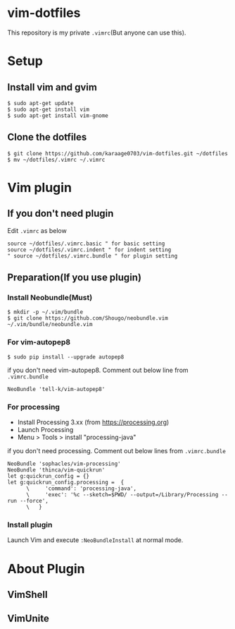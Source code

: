 # vim-dotfiles
This repository is my private `.vimrc`(But anyone can use this).

# Setup
## Install vim and gvim
~~~~
$ sudo apt-get update
$ sudo apt-get install vim
$ sudo apt-get install vim-gnome
~~~~

## Clone the dotfiles

~~~~
$ git clone https://github.com/karaage0703/vim-dotfiles.git ~/dotfiles
$ mv ~/dotfiles/.vimrc ~/.vimrc
~~~~

# Vim plugin
## If you don't need plugin
Edit `.vimrc` as below

~~~~
source ~/dotfiles/.vimrc.basic " for basic setting
source ~/dotfiles/.vimrc.indent " for indent setting
" source ~/dotfiles/.vimrc.bundle " for plugin setting
~~~~

## Preparation(If you use plugin)

### Install Neobundle(Must)
~~~~
$ mkdir -p ~/.vim/bundle
$ git clone https://github.com/Shougo/neobundle.vim ~/.vim/bundle/neobundle.vim
~~~~

### For vim-autopep8
~~~~
$ sudo pip install --upgrade autopep8
~~~~

if you don't need vim-autopep8. Comment out below line from `.vimrc.bundle`
~~~~
NeoBundle 'tell-k/vim-autopep8'
~~~~

### For processing
- Install Processing 3.xx (from https://processing.org)
- Launch Processing
- Menu > Tools > install "processing-java"

if you don't need processing. Comment out below lines from `.vimrc.bundle`
~~~~
NeoBundle 'sophacles/vim-processing'
NeoBundle 'thinca/vim-quickrun'
let g:quickrun_config = {}
let g:quickrun_config.processing =  {
      \     'command': 'processing-java',
      \     'exec': '%c --sketch=$PWD/ --output=/Library/Processing --run --force',
      \   }
~~~~


### Install plugin

Launch Vim and execute `:NeoBundleInstall` at normal mode.


# About Plugin

## VimShell


## VimUnite



